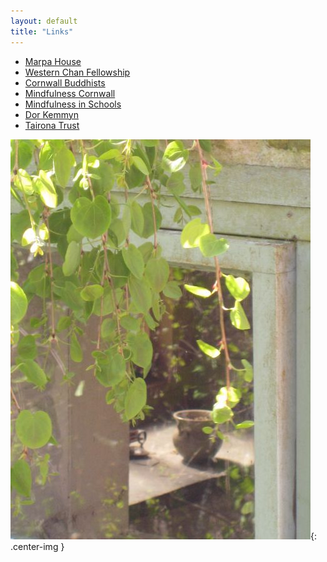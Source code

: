 ```yaml
---
layout: default
title: "Links"
---
```


<ul>
    <li><a href="http://www.marpahouse.org.uk">Marpa House</a></li>
    <li><a href="http://westernchanfellowship.org">Western Chan Fellowship</a></li>
    <li><a href="http://www.cornwallbuddhists.org/">Cornwall Buddhists</a></li>
    <li><a href="http://www.mindfulnesscornwall.co.uk/">Mindfulness Cornwall</a></li>
    <li><a href="/www.mindfulnessinschools.org">Mindfulness in Schools</a></li>
    <li><a href="/www.dorkemmyn.org.uk">Dor Kemmyn</a></li>
    <li><a href="http://www.taironatrust.org/">Tairona Trust</a></li>
</ul>

![Gear Mill](/assets/images/gallery/IMG_2189.jpeg "leaves"){: .center-img }
